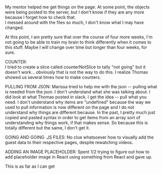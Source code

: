 My mentor helped me get things on the page.  At some point,
the objects were being posted to the server, but I don't know
if they are any more because I forget how to check that.  
I messed around with the files so much, I don't know what I
may have changed.

At this point, I am pretty sure that over the course of 
four more weeks, I'm not going to be able to train my brain to think differently when it comes to this stuff.  Maybe I will change over time but longer than four weeks, for sure.

COUNTER:  
I tried to create a slice called counterNotSlice to tally
"not going" but it
doesn't work... obviously that is not the way to do this.
I realize Thomas showed us several times how to make counters.


PULLING FROM JSON:
Marissa tried to help me with the json -- pulling what is needed from the json.  I don't understand what she was talking about.  I did look at what Thomas posted in slack.  I get the idea -- pull what you need.
I don't understand why items are "undefined" because the way 
we used to pull information is now different on the page and I
do not understand why things are different because.  In the past,
I pretty much just copied and pasted syntax in order to get 
items from an array sort of understanding why things work, if that makes sense.  So because this is totally different but the same,
I don't get it.

GOING AND GOING .JS FILES:
No clue whatsoever how to visually add the guest data to their respective pages, despite rewatching videos.

ADDING AN IMAGE PLACEHOLDER:
Spent 1/2 trying to figure out how to add placeholder image in
React using something from React and gave up.

This is as far as I can get